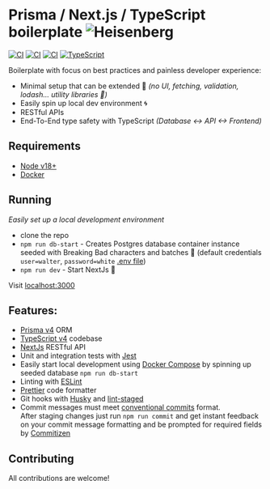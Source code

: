 # Prisma / Next.js / TypeScript boilerplate ![Heisenberg](misc/heisenberg.png)

[![CI][build-badge]][build-url]
[![CI][test-be-integration-badge]][test-be-integration-url]
[![CI][deploy-production-badge]][deploy-production-url]
[![TypeScript][typescript-badge]][typescript-url]

Boilerplate with focus on best practices and painless developer experience:

- Minimal setup that can be extended 🔧 _(no UI, fetching, validation, lodash... utility libraries 🎉)_
- Easily spin up local dev environment 🌀
- RESTful APIs
- End-To-End type safety with TypeScript _(Database <-> API <-> Frontend)_

## Requirements

- [Node v18+](https://nodejs.org/)
- [Docker](https://www.docker.com/)

## Running

_Easily set up a local development environment_

- clone the repo
- `npm run db-start` - Creates Postgres database container instance seeded with Breaking Bad characters and batches 💊 (default credentials `user=walter`, `password=white` [.env file](./envs/dev.env))
- `npm run dev` - Start NextJs 🚀

Visit [localhost:3000](http://localhost:3000/)

## Features:

- [Prisma v4](https://www.prisma.io/) ORM
- [TypeScript v4](https://github.com/microsoft/TypeScript) codebase
- [NextJs](https://github.com/vercel/next.js) RESTful API
- Unit and integration tests with [Jest](https://github.com/facebook/jest)
- Easily start local development using [Docker Compose](https://docs.docker.com/compose/) by spinning up seeded database `npm run db-start`
- Linting with [ESLint](https://eslint.org/)
- [Prettier](https://prettier.io/) code formatter
- Git hooks with [Husky](https://github.com/typicode/husky) and [lint-staged](https://github.com/okonet/lint-staged)
- Commit messages must meet [conventional commits](https://www.conventionalcommits.org/en/v1.0.0/) format.  
  After staging changes just run `npm run commit` and get instant feedback on your commit message formatting and be prompted for required fields by [Commitizen](https://github.com/commitizen/cz-cli)

## Contributing

All contributions are welcome!

[build-badge]: https://github.com/mkosir/prisma-next-typescript-boilerplate/actions/workflows/build.yml/badge.svg
[build-url]: https://github.com/mkosir/prisma-next-typescript-boilerplate/actions/workflows/build.yml
[test-be-integration-badge]: https://github.com/mkosir/prisma-next-typescript-boilerplate/actions/workflows/test-be-integration.yml/badge.svg
[test-be-integration-url]: https://github.com/mkosir/prisma-next-typescript-boilerplate/actions/workflows/test-be-integration.yml
[deploy-production-badge]: https://github.com/mkosir/prisma-next-typescript-boilerplate/actions/workflows/deploy-production.yml/badge.svg
[deploy-production-url]: https://prisma-next-typescript-boilerplate.vercel.app
[typescript-badge]: https://badges.frapsoft.com/typescript/code/typescript.svg?v=101
[typescript-url]: https://github.com/microsoft/TypeScript

